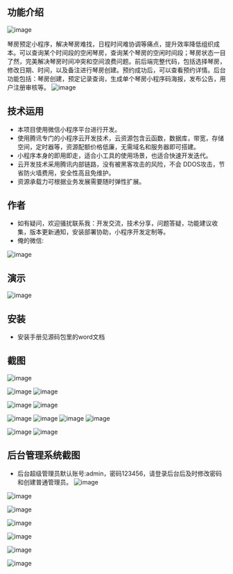 ## 功能介绍 
![image](https://github.com/user-attachments/assets/38b8b23c-8525-4358-b97a-4b03cd475187)

 琴房预定小程序，解决琴房难找，日程时间难协调等痛点，提升效率降低组织成本。可以查询某个时间段的空闲琴房，查询某个琴房的空闲时间段；琴房状态一目了然，完美解决琴房时间冲突和空间浪费问题。前后端完整代码，包括选择琴房，修改日期、时间，以及备注进行琴房创建。预约成功后，可以查看预约详情。后台功能包括：琴房创建，预定记录查询，生成单个琴房小程序码海报，发布公告，用户注册审核等。
![image](https://github.com/user-attachments/assets/1e6a8748-ebb3-47a4-8f77-01ac8827a282)


## 技术运用
- 本项目使用微信小程序平台进行开发。
- 使用腾讯专门的小程序云开发技术，云资源包含云函数，数据库，带宽，存储空间，定时器等，资源配额价格低廉，无需域名和服务器即可搭建。
- 小程序本身的即用即走，适合小工具的使用场景，也适合快速开发迭代。
- 云开发技术采用腾讯内部链路，没有被黑客攻击的风险，不会 DDOS攻击，节省防火墙费用，安全性高且免维护。
- 资源承载力可根据业务发展需要随时弹性扩展。  



## 作者
- 如有疑问，欢迎骚扰联系我：开发交流，技术分享，问题答疑，功能建议收集，版本更新通知，安装部署协助，小程序开发定制等。
- 俺的微信: 
 
![image](https://github.com/user-attachments/assets/5c71fd0f-79fa-411c-b5bd-ec60ae07a8f2)



## 演示 
 ![image](https://github.com/user-attachments/assets/e44d4fa4-f2cd-40a5-bb93-83c4dec9714d)


## 安装

- 安装手册见源码包里的word文档
 


## 截图
![image](https://github.com/user-attachments/assets/76367755-1127-4606-8a55-6fff310cabf1)

![image](https://github.com/user-attachments/assets/dd107b39-33de-485f-bb2c-72c5b3f9984d)
![image](https://github.com/user-attachments/assets/4a659fe9-42b2-4b13-a147-25e087fa508d)

![image](https://github.com/user-attachments/assets/24a5df07-2c99-45af-8929-89fc234ba54b)
![image](https://github.com/user-attachments/assets/4c1b20a9-c3c2-4f39-87bb-022709765434)

![image](https://github.com/user-attachments/assets/4a29199e-b7e3-4a19-b50f-cb6db522bc69)
![image](https://github.com/user-attachments/assets/c202838b-d231-4b06-a171-43b9895472bb)
![image](https://github.com/user-attachments/assets/61b3fdf5-5ccd-487a-a59a-d76ad911800e)
![image](https://github.com/user-attachments/assets/9cd546e4-5e22-4e35-8fc3-1e31d7fe2e14)

![image](https://github.com/user-attachments/assets/84a641ec-8df6-4960-a2d2-44971b44c0f0)
![image](https://github.com/user-attachments/assets/17fba613-f4b2-4fa0-9763-a2dd4c2affa8)


 

## 后台管理系统截图 
- 后台超级管理员默认账号:admin，密码123456，请登录后台后及时修改密码和创建普通管理员。
![image](https://github.com/user-attachments/assets/d17a7b46-29a9-4b6b-bf7e-dc6ddfe30712)

![image](https://github.com/user-attachments/assets/300cb79b-115d-4b9f-8167-dace82bb0337)

![image](https://github.com/user-attachments/assets/8a87248e-4131-4ee1-af15-5c57878f3551)

![image](https://github.com/user-attachments/assets/6e8567d3-7c42-490d-83db-0da437ad3014)

![image](https://github.com/user-attachments/assets/633e823a-2036-4fc2-97fa-a2d054fa9d2d)


![image](https://github.com/user-attachments/assets/2e5cc3a3-9594-43af-b024-e6cb2e52e93d)


![image](https://github.com/user-attachments/assets/445e6ee5-9a5f-45f1-bb32-40fe0a79d884)



